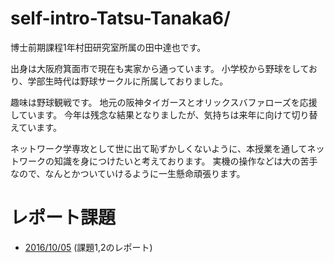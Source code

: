 # self-intro-Tatsu-Tanaka6/
博士前期課程1年村田研究室所属の田中達也です。

出身は大阪府箕面市で現在も実家から通っています。
小学校から野球をしており、学部生時代は野球サークルに所属しておりました。

趣味は野球観戦です。
地元の阪神タイガースとオリックスバファローズを応援しています。
今年は残念な結果となりましたが、気持ちは来年に向けて切り替えています。

ネットワーク学専攻として世に出て恥ずかしくないように、本授業を通してネットワークの知識を身につけたいと考えております。
実機の操作などは大の苦手なので、なんとかついていけるように一生懸命頑張ります。


# レポート課題
* [2016/10/05](https://github.com/handai-trema/hello-trema-Tatsu-Tanaka/report20161005.md) (課題1,2のレポート)
